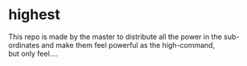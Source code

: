 # highest
This repo is made by the master to distribute all the power in the sub-ordinates and make them feel powerful as the high-command,
<br>
but only feel....
